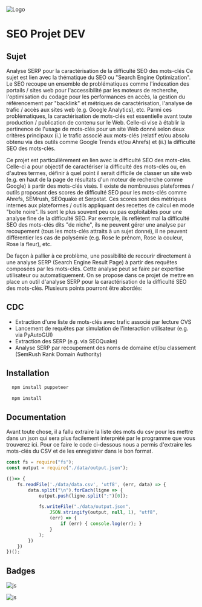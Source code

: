 
![Logo](https://www.polytech-reseau.org/wp-content/uploads/2021/03/cropped-logo_reseau_Polytech.png)



# SEO Projet DEV
## Sujet
Analyse SERP pour la caractérisation de la difficulté SEO des mots-clés
Ce sujet est lien avec la thématique du SEO ou "Search Engine Optimization". Le SEO recoupe un ensemble de problématiques comme l'indexation des portails / sites web pour l'accessibilité par les moteurs de recherche, l'optimisation du codage pour les performances en accès, la gestion du référencement par "backlink" et métriques de caractérisation, l'analyse de trafic / accès aux sites web (e.g. Google Analytics), etc. Parmi ces problématiques, la caractérisation de mots-clés est essentielle avant toute production / publication de contenu sur le Web. Celle-ci vise à établir la pertinence de l'usage de mots-clés pour un site Web donné selon deux critères principaux (i.) le trafic associé aux mots-clés (relatif et/ou absolu obtenu via des outils comme Google Trends et/ou Ahrefs) et (ii.) la difficulté SEO des mots-clés.

Ce projet est  particulièrement en lien avec la difficulté SEO des mots-clés. Celle-ci a pour objectif de caractériser la difficulté des mots-clés ou, en d'autres termes, définir à quel point il serait difficile de classer un site web (e.g. en haut de la page de résultats d'un moteur de recherche comme Google) à partir des mots-clés visés. Il existe de nombreuses plateformes / outils proposant des scores de difficulté SEO pour les mots-clés comme Ahrefs,  SEMrush, SEOquake et Serpstat. Ces scores sont des métriques internes aux plateformes / outils appliquant des recettes de calcul en mode "boite noire". Ils sont le plus souvent peu ou pas exploitables pour une analyse fine de la difficulté SEO. Par exemple, ils reflètent mal la difficulté SEO des mots-clés dits "de niche", ils ne peuvent gérer une analyse par recoupement (tous les mots-clés attraits à un sujet donné), il ne peuvent différentier les cas de polysémie (e.g. Rose le prénom, Rose la couleur, Rose la fleur), etc.

De façon à pallier à ce problème, une possibilité de recourir directement à une analyse SERP (Search Engine Result Page) à partir des requêtes composées par les mots-clés. Cette analyse peut se faire par expertise utilisateur ou automatiquement. On se propose dans ce projet de mettre en place un outil d'analyse SERP pour la caractérisation de la difficulté SEO des mots-clés. Plusieurs points pourront être abordés:

## CDC
- 	Extraction d'une liste de mots-clés avec trafic associé par lecture CVS
-	Lancement de requêtes par simulation de l'interaction utilisateur (e.g. via PyAutoGUI)
-	Extraction des SERP (e.g. via SEOQuake)
-	Analyse SERP par recoupement des noms de domaine et/ou classement (SemRush Rank Domain Authority)

## Installation


```bash
  npm install puppeteer
```

```bash
  npm install
```
    
## Documentation

Avant toute chose, il a fallu extraire la liste des mots du csv pour les mettre dans un json qui sera plus facilement interprété par le programme que vous trouverez ici. Pour ce faire le code ci-dessous nous a permis d'extraire les mots-clés du CSV et de les enregistrer dans le bon format.
```js
const fs = require("fs");
const output = require("./data/output.json");

(()=> {
    fs.readFile('./data/data.csv', 'utf8', (err, data) => {
        data.split("\n").forEach(ligne => {
            output.push(ligne.split(";")[0]);

            fs.writeFile("./data/output.json",
                JSON.stringify(output, null, 1), "utf8",
                (err) => {
                    if (err) { console.log(err); }
                }
            );
        })
    })
})();
```
## Badges
![js](https://img.shields.io/badge/Node.js-43853D?style=for-the-badge&logo=node.js&logoColor=white)

![js](https://img.shields.io/badge/Visual_Studio_Code-0078D4?style=for-the-badge&logo=visual%20studio%20code&logoColor=white)
